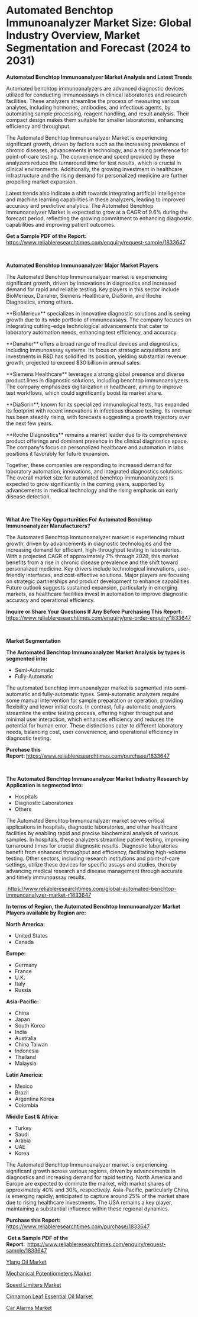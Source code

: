 <p><h1>Automated Benchtop Immunoanalyzer Market Size: Global Industry Overview, Market Segmentation and Forecast (2024 to 2031)</h1></p><p><strong>Automated Benchtop Immunoanalyzer Market Analysis and Latest Trends</strong></p>
<p><p>Automated benchtop immunoanalyzers are advanced diagnostic devices utilized for conducting immunoassays in clinical laboratories and research facilities. These analyzers streamline the process of measuring various analytes, including hormones, antibodies, and infectious agents, by automating sample processing, reagent handling, and result analysis. Their compact design makes them suitable for smaller laboratories, enhancing efficiency and throughput.</p><p>The Automated Benchtop Immunoanalyzer Market is experiencing significant growth, driven by factors such as the increasing prevalence of chronic diseases, advancements in technology, and a rising preference for point-of-care testing. The convenience and speed provided by these analyzers reduce the turnaround time for test results, which is crucial in clinical environments. Additionally, the growing investment in healthcare infrastructure and the rising demand for personalized medicine are further propelling market expansion.</p><p>Latest trends also indicate a shift towards integrating artificial intelligence and machine learning capabilities in these analyzers, leading to improved accuracy and predictive analytics. The Automated Benchtop Immunoanalyzer Market is expected to grow at a CAGR of 9.6% during the forecast period, reflecting the growing commitment to enhancing diagnostic capabilities and improving patient outcomes.</p></p>
<p><strong>Get a Sample PDF of the Report:&nbsp;</strong> <a href="https://www.reliableresearchtimes.com/enquiry/request-sample/1833647?utm_campaign=1430&utm_medium=2&utm_source=Github&utm_content=ia&utm_term=17102024&utm_id=automated-benchtop-immunoanalyzer">https://www.reliableresearchtimes.com/enquiry/request-sample/1833647</a></p>
<p>&nbsp;</p>
<p><strong>Automated Benchtop Immunoanalyzer Major Market Players</strong></p>
<p><p>The Automated Benchtop Immunoanalyzer market is experiencing significant growth, driven by innovations in diagnostics and increased demand for rapid and reliable testing. Key players in this sector include BioMerieux, Danaher, Siemens Healthcare, DiaSorin, and Roche Diagnostics, among others.</p><p>**BioMerieux** specializes in innovative diagnostic solutions and is seeing growth due to its wide portfolio of immunoassays. The company focuses on integrating cutting-edge technological advancements that cater to laboratory automation needs, enhancing test efficiency, and accuracy.</p><p>**Danaher** offers a broad range of medical devices and diagnostics, including immunoassay systems. Its focus on strategic acquisitions and investments in R&D has solidified its position, yielding substantial revenue growth, projected to exceed $30 billion in annual sales.</p><p>**Siemens Healthcare** leverages a strong global presence and diverse product lines in diagnostic solutions, including benchtop immunoanalyzers. The company emphasizes digitalization in healthcare, aiming to improve test workflows, which could significantly boost its market share.</p><p>**DiaSorin**, known for its specialized immunological tests, has expanded its footprint with recent innovations in infectious disease testing. Its revenue has been steadily rising, with forecasts suggesting a growth trajectory over the next few years.</p><p>**Roche Diagnostics** remains a market leader due to its comprehensive product offerings and dominant presence in the clinical diagnostics space. The company's focus on personalized healthcare and automation in labs positions it favorably for future expansion.</p><p>Together, these companies are responding to increased demand for laboratory automation, innovations, and integrated diagnostics solutions. The overall market size for automated benchtop immunoanalyzers is expected to grow significantly in the coming years, supported by advancements in medical technology and the rising emphasis on early disease detection.</p></p>
<p>&nbsp;</p>
<p><strong>What Are The Key Opportunities For Automated Benchtop Immunoanalyzer Manufacturers?</strong></p>
<p><p>The Automated Benchtop Immunoanalyzer market is experiencing robust growth, driven by advancements in diagnostic technologies and the increasing demand for efficient, high-throughput testing in laboratories. With a projected CAGR of approximately 7% through 2028, this market benefits from a rise in chronic disease prevalence and the shift toward personalized medicine. Key drivers include technological innovations, user-friendly interfaces, and cost-effective solutions. Major players are focusing on strategic partnerships and product development to enhance capabilities. Future outlook suggests sustained expansion, particularly in emerging markets, as healthcare facilities invest in automation to improve diagnostic accuracy and operational efficiency.</p></p>
<p><strong>Inquire or Share Your Questions If Any Before Purchasing This Report:</strong> <a href="https://www.reliableresearchtimes.com/enquiry/pre-order-enquiry/1833647?utm_campaign=1430&utm_medium=2&utm_source=Github&utm_content=ia&utm_term=17102024&utm_id=automated-benchtop-immunoanalyzer">https://www.reliableresearchtimes.com/enquiry/pre-order-enquiry/1833647</a></p>
<p>&nbsp;</p>
<p><strong>Market Segmentation</strong></p>
<p><strong>The Automated Benchtop Immunoanalyzer Market Analysis by types is segmented into:</strong></p>
<p><ul><li>Semi-Automatic</li><li>Fully-Automatic</li></ul></p>
<p><p>The automated benchtop immunoanalyzer market is segmented into semi-automatic and fully-automatic types. Semi-automatic analyzers require some manual intervention for sample preparation or operation, providing flexibility and lower initial costs. In contrast, fully-automatic analyzers streamline the entire testing process, offering higher throughput and minimal user interaction, which enhances efficiency and reduces the potential for human error. These distinctions cater to different laboratory needs, balancing cost, user convenience, and operational efficiency in diagnostic testing.</p></p>
<p><strong>Purchase this Report:&nbsp;</strong><a href="https://www.reliableresearchtimes.com/purchase/1833647?utm_campaign=1430&utm_medium=2&utm_source=Github&utm_content=ia&utm_term=17102024&utm_id=automated-benchtop-immunoanalyzer">https://www.reliableresearchtimes.com/purchase/1833647</a></p>
<p>&nbsp;</p>
<p><strong>The Automated Benchtop Immunoanalyzer Market Industry Research by Application is segmented into:</strong></p>
<p><ul><li>Hospitals</li><li>Diagnostic Laboratories</li><li>Others</li></ul></p>
<p><p>The Automated Benchtop Immunoanalyzer market serves critical applications in hospitals, diagnostic laboratories, and other healthcare facilities by enabling rapid and precise biochemical analysis of various samples. In hospitals, these analyzers streamline patient testing, improving turnaround times for crucial diagnostic results. Diagnostic laboratories benefit from enhanced throughput and efficiency, facilitating high-volume testing. Other sectors, including research institutions and point-of-care settings, utilize these devices for specific assays and studies, thereby advancing medical research and disease management through accurate and timely immunoassay results.</p></p>
<p><a href="https://www.reliableresearchtimes.com/global-automated-benchtop-immunoanalyzer-market-r1833647?utm_campaign=1430&utm_medium=2&utm_source=Github&utm_content=ia&utm_term=17102024&utm_id=automated-benchtop-immunoanalyzer">&nbsp;https://www.reliableresearchtimes.com/global-automated-benchtop-immunoanalyzer-market-r1833647</a></p>
<p><strong>In terms of Region, the Automated Benchtop Immunoanalyzer Market Players available by Region are:</strong></p>
<p>
    <p> <strong> North America: </strong>
        <ul>
            <li>United States</li>
            <li>Canada</li>
        </ul>
        </p> 
    <p> <strong> Europe: </strong>
        <ul>
            <li>Germany</li>
            <li>France</li>
            <li>U.K.</li>
            <li>Italy</li>
            <li>Russia</li>
        </ul>
        </p> 
    <p> <strong> Asia-Pacific: </strong>
        <ul>
            <li>China</li>
            <li>Japan</li>
            <li>South Korea</li>
            <li>India</li>
            <li>Australia</li>
            <li>China Taiwan</li>
            <li>Indonesia</li>
            <li>Thailand</li>
            <li>Malaysia</li>
        </ul>
        </p> 
    <p> <strong> Latin America: </strong>
        <ul>
            <li>Mexico</li>
            <li>Brazil</li>
            <li>Argentina Korea</li>
            <li>Colombia</li>
        </ul>
        </p> 
    <p> <strong> Middle East & Africa: </strong>
        <ul>
            <li>Turkey</li>
            <li>Saudi</li>
            <li>Arabia</li>
            <li>UAE</li>
            <li>Korea</li>
        </ul>
    </p>
    </p>
<p><p>The Automated Benchtop Immunoanalyzer market is experiencing significant growth across various regions, driven by advancements in diagnostics and increasing demand for rapid testing. North America and Europe are expected to dominate the market, with market shares of approximately 40% and 30%, respectively. Asia-Pacific, particularly China, is emerging rapidly, anticipated to capture around 25% of the market share due to rising healthcare investments. The USA remains a key player, maintaining a substantial influence within these regional dynamics.</p></p>
<p><strong>Purchase this Report: </strong><a href="https://www.reliableresearchtimes.com/purchase/1833647?utm_campaign=1430&utm_medium=2&utm_source=Github&utm_content=ia&utm_term=17102024&utm_id=automated-benchtop-immunoanalyzer">https://www.reliableresearchtimes.com/purchase/1833647</a></p>
<p>&nbsp;<strong>Get a Sample PDF of the Report:&nbsp;&nbsp;</strong><a href="https://www.reliableresearchtimes.com/enquiry/request-sample/1833647?utm_campaign=1430&utm_medium=2&utm_source=Github&utm_content=ia&utm_term=17102024&utm_id=automated-benchtop-immunoanalyzer">https://www.reliableresearchtimes.com/enquiry/request-sample/1833647</a></p>
<p><strong></strong></p>
<p><p><a href="https://www.linkedin.com/pulse/ylang-oil-market-transformation-comparative-analysis-6rysf?utm_campaign=1430&utm_medium=2&utm_source=Github&utm_content=ia&utm_term=17102024&utm_id=automated-benchtop-immunoanalyzer">Ylang Oil Market</a></p><p><a href="https://github.com/Krish2023na/Market-Research-Report-List-6/blob/main/mechanical-potentiometers-market.md?utm_campaign=1430&utm_medium=2&utm_source=Github&utm_content=ia&utm_term=17102024&utm_id=automated-benchtop-immunoanalyzer">Mechanical Potentiometers Market</a></p><p><a href="https://www.linkedin.com/pulse/speed-limiters-market-size-share-growth-analysis-type-application-tzo0f?utm_campaign=1430&utm_medium=2&utm_source=Github&utm_content=ia&utm_term=17102024&utm_id=automated-benchtop-immunoanalyzer">Speed Limiters Market</a></p><p><a href="https://www.linkedin.com/pulse/global-cinnamon-leaf-essential-oil-market-size-trends-analysis-fjuwf?utm_campaign=1430&utm_medium=2&utm_source=Github&utm_content=ia&utm_term=17102024&utm_id=automated-benchtop-immunoanalyzer">Cinnamon Leaf Essential Oil Market</a></p><p><a href="https://www.linkedin.com/pulse/emerging-trends-car-alarms-market-global-outlook-future-kci0f?utm_campaign=1430&utm_medium=2&utm_source=Github&utm_content=ia&utm_term=17102024&utm_id=automated-benchtop-immunoanalyzer">Car Alarms Market</a></p></p>